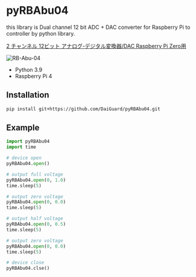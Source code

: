 # pyRBAbu04

this library is Dual channel 12 bit ADC + DAC converter for Raspberry Pi to controller by python library.

[2 チャンネル 12ビット アナログ-デジタル変換器/DAC Raspberry Pi Zero用](https://www.robotshop.com/jp/ja/2-channel-12-bit-analog-to-digital-converter-dac-raspberry-pi-zero.html)

![RB-Abu-04](https://www.robotshop.com/media/catalog/product/cache/image/1350x/9df78eab33525d08d6e5fb8d27136e95/2/-/2-channel-12-bit-analog-to-digital-converter-dac-raspberry-pi-zero.jpg)

- Python 3.9
- Raspberry Pi 4

## Installation

```bash
pip install git+https://github.com/DaiGuard/pyRBAbu04.git
```

## Example

```python
import pyRBAbu04
import time

# device open
pyRBAbu04.open()

# output full voltage
pyRBAbu04.open(0, 1.0)
time.sleep(5)

# output zero voltage
pyRBAbu04.open(0, 0.0)
time.sleep(5)

# output half voltage
pyRBAbu04.open(0, 0.5)
time.sleep(5)

# output zero voltage
pyRBAbu04.open(0, 0.0)
time.sleep(5)

# device close
pyRBAbu04.clse()
```